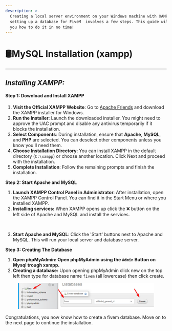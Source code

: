 ```yaml
---
description: >-
  Creating a local server environment on your Windows machine with XAMPP and
  setting up a database for FiveM  involves a few steps. This guide will show
  you how to do it in no time!
---
```


# 🛢️MySQL Installation (xampp)

***

## _Installing XAMPP:_

#### Step 1: Download and Install XAMPP

1. **Visit the Official XAMPP Website**: Go to [Apache Friends](https://www.apachefriends.org/download.html) and download the XAMPP installer for Windows.&#x20;
2. **Run the Installer**: Launch the downloaded installer. You might need to approve the UAC prompt and disable any antivirus temporarily if it blocks the installation.
3. **Select Components**: During installation, ensure that **Apache**, **MySQL**, and **PHP** are selected. You can deselect other components unless you know you'll need them.
4. **Choose Installation Directory**: You can install XAMPP in the default directory (`C:\xampp`) or choose another location. Click Next and proceed with the installation.
5. **Complete Installation**: Follow the remaining prompts and finish the installation.

**Step 2: Start Apache and MySQL**

1. **Launch XAMPP Control Panel in Administrator**: After installation, open the XAMPP Control Panel. You can find it in the Start Menu or where you installed XAMPP.
2. **Installing services:** When XAMPP opens up click the ❌ button on the left side of Apache and MySQL and install the services.

<figure><img src="https://i.imgur.com/3WElWOb.png" alt=""><figcaption></figcaption></figure>

3. **Start Apache and MySQL**: Click the 'Start' buttons next to Apache and MySQL. This will run your local server and database server.

**Step 3: Creating The Database**

1. **Open phpMyAdmin: Open phpMyAdmin using the `Admin` Button on Mysql trough xampp.**
2. **Creating a database:** Upon opening phpMyAdmin click new on the top left then type for database name `fivem` (all lowercase) then click create.

<figure><img src="../../../../.gitbook/assets/image (2) (1).png" alt=""><figcaption></figcaption></figure>

Congratulations, you now know how to create a fivem database. Move on to the next page to continue the installation.
